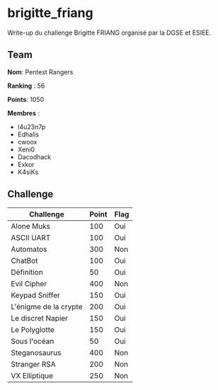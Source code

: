 # brigitte_friang

Write-up du challenge Brigitte FRIANG organisé par la DGSE et ESIEE.

## Team

**Nom**: Pentest Rangers

**Ranking** : 56

**Points**: 1050

**Membres** :

- l4u23n7p
- Edhalis
- cwoox
- Xeni0
- Dacodhack
- Exkor
- K4siKs

## Challenge

| Challenge |	Point |	Flag |
| - | - | - |
| Alone Muks | 100 | Oui |
| ASCII UART | 100 | Oui |
|Automatos | 300 | Non |
|ChatBot | 100 | Oui |
|Définition | 50 | Oui |
|Evil Cipher | 400 | Non |	
|Keypad Sniffer | 150 | Oui |
|L'énigme de la crypte | 200 | Oui |
|Le discret Napier | 150 | Oui |
|Le Polyglotte | 150 | Oui |
|Sous l'océan | 50 | Oui |
|Steganosaurus | 400 | Non |	
|Stranger RSA | 200 | Non |
|VX Elliptique | 250 | Non |